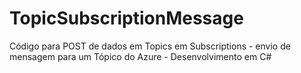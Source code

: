 # TopicSubscriptionMessage
Código para POST de dados em Topics em Subscriptions - envio de mensagem para um Tópico do Azure - Desenvolvimento em C#
